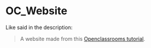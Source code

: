 # OC_Website

Like said in the description:
> A website made from this [Openclassrooms tutorial](https://openclassrooms.com/fr/courses/1603881-creez-votre-site-web-avec-html5-et-css3).
